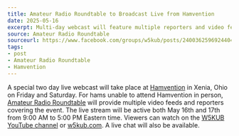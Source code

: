 ```yaml
---
title: Amateur Radio Roundtable to Broadcast Live from Hamvention
date: 2025-05-16
excerpt: Multi-day webcast will feature multiple reporters and video feeds.
source: Amateur Radio Roundtable
sourceurl: https://www.facebook.com/groups/w5kub/posts/24003625969244042/
tags:
- post
- Amateur Radio Roundtable
- Hamvention
---
```

A special two day live webcast will take place at [Hamvention]() in Xenia, Ohio on Friday and Saturday. For hams unable to attend Hamvention in person, [Amateur Radio Roundtable](https://ham-tv.com/) will provide multiple video feeds and reporters covering the event. The live stream will be active both May 16th and 17th from 9:00 AM to 5:00 PM Eastern time. Viewers can watch on the [W5KUB YouTube channel](https://www.youtube.com/w5kub) or [w5kub.com](https://ham-tv.com/). A live chat will also be available. 